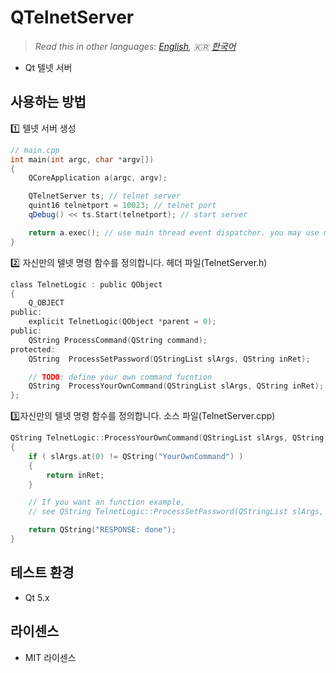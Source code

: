 # QTelnetServer

> *Read this in other languages: [English](README.md), :kr: [한국어](README.ko.md)*

- Qt 텔넷 서버

## 사용하는 방법

:one: 텔넷 서버 생성

```cpp
// main.cpp
int main(int argc, char *argv[])
{
    QCoreApplication a(argc, argv);

    QTelnetServer ts; // telnet server
    quint16 telnetport = 10023; // telnet port
    qDebug() << ts.Start(telnetport); // start server

    return a.exec(); // use main thread event dispatcher. you may use multi-thread.
}
```
:two: 자신만의 텔넷 명령 함수를 정의합니다. 헤더 파일(TelnetServer.h)

```h
class TelnetLogic : public QObject
{
    Q_OBJECT
public:
    explicit TelnetLogic(QObject *parent = 0);
public:
    QString ProcessCommand(QString command);
protected:
    QString  ProcessSetPassword(QStringList slArgs, QString inRet);

    // TODO: define your own command fucntion 
    QString  ProcessYourOwnCommand(QStringList slArgs, QString inRet);
};
```
:three:자신만의 텔넷 명령 함수를 정의합니다. 소스 파일(TelnetServer.cpp) 

```cpp
QString TelnetLogic::ProcessYourOwnCommand(QStringList slArgs, QString inRet)
{
    if ( slArgs.at(0) != QString("YourOwnCommand") )
    {
        return inRet;
    }

    // If you want an function example, 
    // see QString TelnetLogic::ProcessSetPassword(QStringList slArgs, QString inRet)

    return QString("RESPONSE: done");
}
```

## 테스트 환경

- Qt 5.x

## 라이센스

- MIT 라이센스
